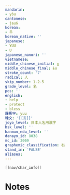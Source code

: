 ```yaml
---
mandarin:
- yòu
cantonese:
- jau6
korean:
- 우
korean_native: ''
japanese:
- YUU
- U
japanese_nanori: ''
vietnamese:
middle_chinese_initial: ɣ
middle_chinese_final: ɨu
stroke_count: '7'
radical: 人
skip_number: 1-2-5
grade_level: 名
pos: ''
english:
- help
- protect
- bless
羅馬字: yuu
韓文: '[[윳]]'
joyo_level: 日本人名用漢字
hsk_level: ''
hanmun_edu_level: ''
danayo_id: 8038
mc_id: 3069
graphemic_classification: 右
stand_in: 'FALSE'
aliases:
---
```

```meta-bind-embed
[[nav/char_info]]
```

# Notes
